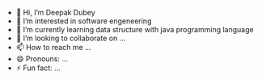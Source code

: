- 👋 Hi, I’m Deepak Dubey
- 👀 I’m interested in software engeneering
- 🌱 I’m currently learning data structure with java programming language
- 💞️ I’m looking to collaborate on ...
- 📫 How to reach me ...
- 😄 Pronouns: ...
- ⚡ Fun fact: ...

<!---
Deeak2002/Deeak2002 is a ✨ special ✨ repository because its `README.md` (this file) appears on your GitHub profile.
You can click the Preview link to take a look at your changes.
--->
